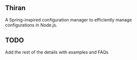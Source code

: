 ## Thiran

A Spring-inspired configuration manager to efficiently manage configurations in Node.js.

## TODO

Add the rest of the details with examples and FAQs
